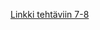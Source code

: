 [Linkki tehtäviin 7-8](https://github.com/FummiTaksi/full-stack-viikko1T7-8/blob/master/src/index.js)
